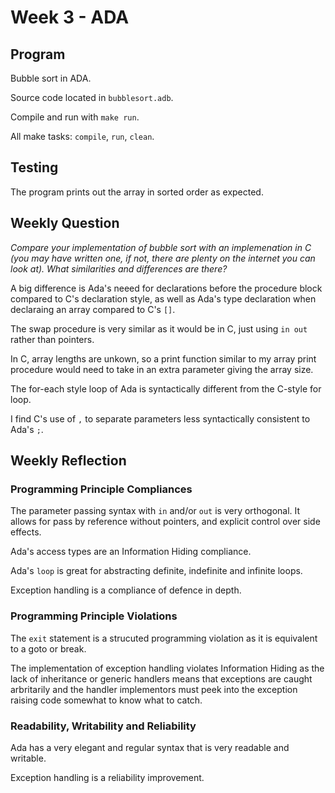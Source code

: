 # Week 3 - ADA

## Program

Bubble sort in ADA.

Source code located in `bubblesort.adb`.

Compile and run with `make run`.

All make tasks: `compile`, `run`, `clean`.

## Testing

The program prints out the array in sorted order as expected.

## Weekly Question

*Compare your implementation of bubble sort with an implemenation in C (you
may have written one, if not, there are plenty on the internet you can look
at). What similarities and differences are there?*

A big difference is Ada's neeed for declarations before the procedure block
compared to C's declaration style, as well as Ada's type declaration when
declaraing an array compared to C's `[]`.

The swap procedure is very similar as it would be in C, just using `in out`
rather than pointers.

In C, array lengths are unkown, so a print function similar to my array print
procedure would need to take in an extra parameter giving the array size.

The for-each style loop of Ada is syntactically different from the C-style
for loop.

I find C's use of `,` to separate parameters less syntactically consistent
to Ada's `;`.

## Weekly Reflection

### Programming Principle Compliances

The parameter passing syntax with `in` and/or `out` is very orthogonal. It 
allows for pass by reference without pointers, and explicit control over
side effects.

Ada's access types are an Information Hiding compliance.

Ada's `loop` is great for abstracting definite, indefinite and infinite loops.

Exception handling is a compliance of defence in depth.

### Programming Principle Violations

The `exit` statement is a strucuted programming violation as it is
equivalent to a goto or break.

The implementation of exception handling violates Information Hiding as the lack
of inheritance or generic handlers means that exceptions are caught arbritarily
and the handler implementors must peek into the exception raising code somewhat
to know what to catch.

### Readability, Writability and Reliability

Ada has a very elegant and regular syntax that is very readable and writable.

Exception handling is a reliability improvement.
